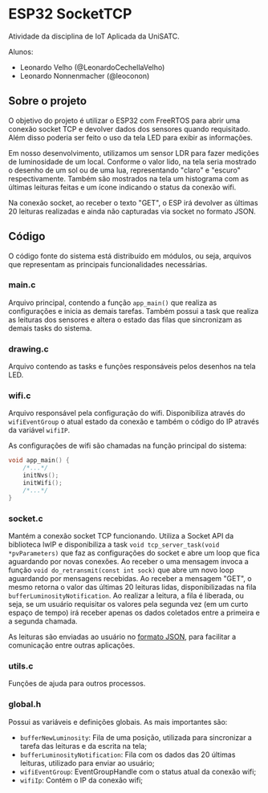 # ESP32 SocketTCP
Atividade da disciplina de IoT Aplicada da UniSATC.

Alunos:
* Leonardo Velho (@LeonardoCechellaVelho)
* Leonardo Nonnenmacher (@leoconon)

## Sobre o projeto
O objetivo do projeto é utilizar o ESP32 com FreeRTOS para abrir uma conexão socket TCP e devolver dados dos sensores quando requisitado. 
Além disso poderia ser feito o uso da tela LED para exibir as informações.

Em nosso desenvolvimento, utilizamos um sensor LDR para fazer medições de luminosidade de um local. Conforme o valor lido, na tela seria mostrado
o desenho de um sol ou de uma lua, representando "claro" e "escuro" respectivamente. Também são mostrados na tela um histograma com as últimas 
leituras feitas e um ícone indicando o status da conexão wifi.

Na conexão socket, ao receber o texto "GET", o ESP irá devolver as últimas 20 leituras realizadas e ainda não capturadas via socket no formato JSON.

## Código
O código fonte do sistema está distribuído em módulos, ou seja, arquivos que representam as principais funcionalidades necessárias.

### main.c
Arquivo principal, contendo a função `app_main()` que realiza as configurações e inicia as demais tarefas. 
Também possui a task que realiza as leituras dos sensores e altera o estado das filas que sincronizam as demais tasks do sistema.

### drawing.c
Arquivo contendo as tasks e funções responsáveis pelos desenhos na tela LED.

### wifi.c
Arquivo responsável pela configuração do wifi. Disponibiliza através do `wifiEventGroup` o atual estado da conexão e também o código do IP
através da variável `wifiIP`.

As configurações de wifi são chamadas na função principal do sistema:

```C
void app_main() {
    /*...*/
    initNvs();
    initWifi();
    /*...*/
}
```

### socket.c
Mantém a conexão socket TCP funcionando. Utiliza a Socket API da biblioteca lwIP e disponibiliza a task `void tcp_server_task(void *pvParameters)`
que faz as configurações do socket e abre um loop que fica aguardando por novas conexões. Ao receber o uma mensagem invoca a função
`void do_retransmit(const int sock)` que abre um novo loop aguardando por mensagens recebidas. Ao receber a mensagem "GET", o mesmo retorna o valor
das últimas 20 leituras lidas, disponibilizadas na fila `bufferLuminosityNotification`. Ao realizar a leitura, a fila é liberada, ou seja, se um usuário
requisitar os valores pela segunda vez (em um curto espaço de tempo) irá receber apenas os dados coletados entre a primeira e a segunda chamada.

As leituras são enviadas ao usuário no [formato JSON](https://www.json.org/json-en.html), para facilitar a comunicação entre outras aplicações.

### utils.c
Funções de ajuda para outros processos.

### global.h
Possui as variáveis e definições globais. As mais importantes são:

 * `bufferNewLuminosity`: Fila de uma posição, utilizada para sincronizar a tarefa das leituras e da escrita na tela;
 * `bufferLuminosityNotification`: Fila com os dados das 20 últimas leituras, utilizado para enviar ao usuário;
 * `wifiEventGroup`: EventGroupHandle com o status atual da conexão wifi;
 * `wifiIp`: Contém o IP da conexão wifi;

